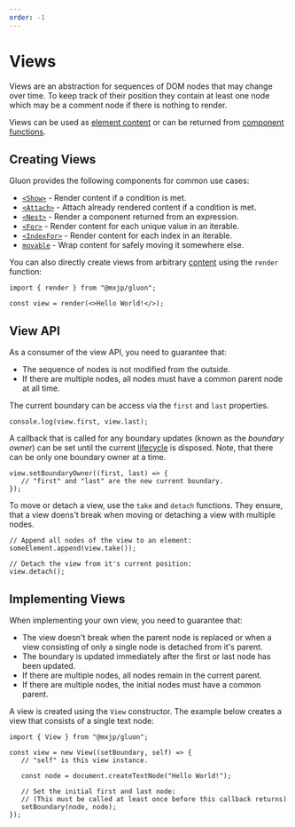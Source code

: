 ```yaml
---
order: -1
---
```


# Views
Views are an abstraction for sequences of DOM nodes that may change over time. To keep track of their position they contain at least one node which may be a comment node if there is nothing to render.

Views can be used as [element content](../elements.md#content) or can be returned from [component functions](../components.md).

## Creating Views
Gluon provides the following components for common use cases:
+ [`<Show>`](show.md) - Render content if a condition is met.
+ [`<Attach>`](attach.md) -  Attach already rendered content if a condition is met.
+ [`<Nest>`](nest.md) - Render a component returned from an expression.
+ [`<For>`](for.md) - Render content for each unique value in an iterable.
+ [`<IndexFor>`](index-for.md) - Render content for each index in an iterable.
+ [`movable`](movable.md) - Wrap content for safely moving it somewhere else.

You can also directly create views from arbitrary [content](../elements.md#content) using the `render` function:
```tsx
import { render } from "@mxjp/gluon";

const view = render(<>Hello World!</>);
```

## View API
As a consumer of the view API, you need to guarantee that:
+ The sequence of nodes is not modified from the outside.
+ If there are multiple nodes, all nodes must have a common parent node at all time.

The current boundary can be access via the `first` and `last` properties.
```tsx
console.log(view.first, view.last);
```

A callback that is called for any boundary updates (known as the _boundary owner_) can be set until the current [lifecycle](../lifecycle.md) is disposed. Note, that there can be only one boundary owner at a time.
```tsx
view.setBoundaryOwner((first, last) => {
   // "first" and "last" are the new current boundary.
});
```

To move or detach a view, use the `take` and `detach` functions. They ensure, that a view doens't break when moving or detaching a view with multiple nodes.
```tsx
// Append all nodes of the view to an element:
someElement.append(view.take());

// Detach the view from it's current position:
view.detach();
```

## Implementing Views
When implementing your own view, you need to guarantee that:
+ The view doesn't break when the parent node is replaced or when a view consisting of only a single node is detached from it's parent.
+ The boundary is updated immediately after the first or last node has been updated.
+ If there are multiple nodes, all nodes remain in the current parent.
+ If there are multiple nodes, the initial nodes must have a common parent.

A view is created using the `View` constructor. The example below creates a view that consists of a single text node:
```tsx
import { View } from "@mxjp/gluon";

const view = new View((setBoundary, self) => {
   // "self" is this view instance.

   const node = document.createTextNode("Hello World!");

   // Set the initial first and last node:
   // (This must be called at least once before this callback returns)
   setBoundary(node, node);
});
```
